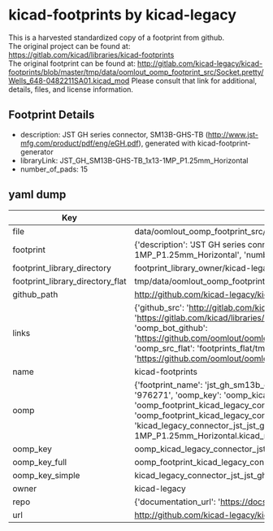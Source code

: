 # kicad-footprints by kicad-legacy  
This is a harvested standardized copy of a footprint from github.  
The original project can be found at:  
https://gitlab.com/kicad/libraries/kicad-footprints  
The original footprint can be found at:
http://gitlab.com/kicad-legacy/kicad-footprints/blob/master/tmp/data/oomlout_oomp_footprint_src/Socket.pretty/Wells_648-0482211SA01.kicad_mod
Please consult that link for additional, details, files, and license information.  
## Footprint Details
* description: JST GH series connector, SM13B-GHS-TB (http://www.jst-mfg.com/product/pdf/eng/eGH.pdf), generated with kicad-footprint-generator  
* libraryLink: JST_GH_SM13B-GHS-TB_1x13-1MP_P1.25mm_Horizontal  
* number_of_pads: 15  
## yaml dump  
| Key | Value |  
| --- | --- |  
| file | data/oomlout_oomp_footprint_src/kicad-footprints/Connector_JST.pretty/JST_GH_SM13B-GHS-TB_1x13-1MP_P1.25mm_Horizontal.kicad_mod |  
| footprint | {'description': 'JST GH series connector, SM13B-GHS-TB (http://www.jst-mfg.com/product/pdf/eng/eGH.pdf), generated with kicad-footprint-generator', 'libraryLink': 'JST_GH_SM13B-GHS-TB_1x13-1MP_P1.25mm_Horizontal', 'number_of_pads': 15} |  
| footprint_library_directory | footprint_library_owner/kicad-legacy_kicad-footprints |  
| footprint_library_directory_flat | tmp/data/oomlout_oomp_footprint_src/footprints_flat/kicad_legacy_connector_jst_jst_gh_sm13b_ghs_tb_1x13_1mp_p1_25mm_horizontal/working |  
| github_path | http://github.com/kicad-legacy/kicad-footprints/blob/master/tmp/data/oomlout_oomp_footprint_src/Connector_JST.pretty/JST_GH_SM13B-GHS-TB_1x13-1MP_P1.25mm_Horizontal.kicad_mod |  
| links | {'github_src': 'http://gitlab.com/kicad-legacy/kicad-footprints/blob/master/tmp/data/oomlout_oomp_footprint_src/Socket.pretty/Wells_648-0482211SA01.kicad_mod', 'github_src_repo': 'https://gitlab.com/kicad/libraries/kicad-footprints', 'oomp_bot': 'tmp/data/oomlout_oomp_footprint_src/footprints/kicad_legacy_connector_jst_jst_gh_sm13b_ghs_tb_1x13_1mp_p1_25mm_horizontal/working', 'oomp_bot_github': 'https://github.com/oomlout/oomlout_oomp_footprint_bot/tree/main/tmp/data/oomlout_oomp_footprint_src/footprints/kicad_legacy_connector_jst_jst_gh_sm13b_ghs_tb_1x13_1mp_p1_25mm_horizontal/working', 'oomp_src_flat': 'footprints_flat/tmp/data/oomlout_oomp_footprint_src/footprints_flat/kicad_legacy_connector_jst_jst_gh_sm13b_ghs_tb_1x13_1mp_p1_25mm_horizontal/working', 'oomp_src_flat_github': 'https://github.com/oomlout/oomlout_oomp_footprint_src/tree/main/tmp/data/oomlout_oomp_footprint_src/footprints_flat/kicad_legacy_connector_jst_jst_gh_sm13b_ghs_tb_1x13_1mp_p1_25mm_horizontal/working'} |  
| name | kicad-footprints |  
| oomp | {'footprint_name': 'jst_gh_sm13b_ghs_tb_1x13_1mp_p1_25mm_horizontal', 'library_name': 'connector_jst', 'md5': '97627103c8a8c0f247a7d9756b969d43', 'md5_10': '97627103c8', 'md5_5': '97627', 'md5_6': '976271', 'oomp_key': 'oomp_kicad_legacy_connector_jst_jst_gh_sm13b_ghs_tb_1x13_1mp_p1_25mm_horizontal', 'oomp_key_extra': 'oomp_footprint_kicad_legacy_connector_jst_jst_gh_sm13b_ghs_tb_1x13_1mp_p1_25mm_horizontal', 'oomp_key_full': 'oomp_footprint_kicad_legacy_connector_jst_jst_gh_sm13b_ghs_tb_1x13_1mp_p1_25mm_horizontal_976271', 'oomp_key_simple': 'kicad_legacy_connector_jst_jst_gh_sm13b_ghs_tb_1x13_1mp_p1_25mm_horizontal', 'original_filename': 'data/oomlout_oomp_footprint_src/kicad-footprints/Connector_JST.pretty/JST_GH_SM13B-GHS-TB_1x13-1MP_P1.25mm_Horizontal.kicad_mod', 'owner_name': 'kicad_legacy'} |  
| oomp_key | oomp_kicad_legacy_connector_jst_jst_gh_sm13b_ghs_tb_1x13_1mp_p1_25mm_horizontal |  
| oomp_key_full | oomp_footprint_kicad_legacy_connector_jst_jst_gh_sm13b_ghs_tb_1x13_1mp_p1_25mm_horizontal |  
| oomp_key_simple | kicad_legacy_connector_jst_jst_gh_sm13b_ghs_tb_1x13_1mp_p1_25mm_horizontal |  
| owner | kicad-legacy |  
| repo | {'documentation_url': 'https://docs.github.com/rest/repos/repos#get-a-repository', 'message': 'Not Found'} |  
| url | http://github.com/kicad-legacy/kicad-footprints |  

